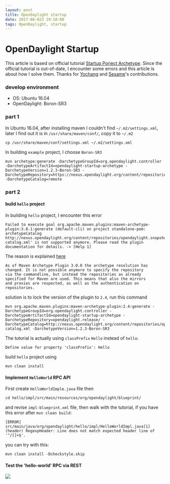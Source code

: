 ```yaml
---
layout: post
title: OpenDaylight startup
date: 2017-06-023 19:10:00
tags: OpenDaylight, startup
---
```


# OpenDaylight Startup

This article is based on official tutorial [Startup Porject Archetype](https://wiki.opendaylight.org/view/OpenDaylight_Controller:MD-SAL:Startup_Project_Archetype). Since the official tutorial is out-of-date, I encounter some errors and this article is about how I solve them. Thanks for [Yochang](https://www.facebook.com/profile.php?id=100000181252042&fref=ts) and [Sesame](https://www.facebook.com/sesame.chen?fref=ts)'s contributions.

### develop environment
* OS: Ubuntu 16.04
* OpenDaylight: Boron-SR3

### part 1
In Ubuntu 16.04, after installing maven I couldn't find `~/.m2/settings.xml`, later I find out it is in ``/usr/share/maven/conf/``, copy it to `~/.m2`

```
cp /usr/share/maven/conf/settings.xml ~/.m2/settings.xml
```

In building `example` project, I choose `Boron-SR3`

```
mvn archetype:generate -DarchetypeGroupId=org.opendaylight.controller -DarchetypeArtifactId=opendaylight-startup-archetype -DarchetypeVersion=1.2.3-Boron-SR3 -DarchetypeRepository=https://nexus.opendaylight.org/content/repositories/public/ -DarchetypeCatalog=remote
```

### part 2

#### build `hello` project

In building `hello` project, I encounter this error

```
Failed to execute goal org.apache.maven.plugins:maven-archetype-plugin:3.0.1:generate (default-cli) on project standalone-pom: archetypeCatalog http://nexus.opendaylight.org/content/repositories/opendaylight.snapshot/archetype-catalog.xml' is not supported anymore. Please read the plugin documentation for details. -> [Help 1]
```

The reason is explained [here](http://maven.apache.org/archetype/maven-archetype-plugin/archetype-repository.html)

```
As of Maven Archetype Plugin 3.0.0 the archetype resolution has  
changed. It is not possible anymore to specify the repository   
via the commandline, but instead the repositories as already  
specified for Maven are used. This means that also the mirrors  
and proxies are respected, as well as the authentication on  
repositories.
```

solution is to lock the version of the plugin to `2.4`, run this command

```
mvn org.apache.maven.plugins:maven-archetype-plugin:2.4:generate -DarchetypeGroupId=org.opendaylight.controller -DarchetypeArtifactId=opendaylight-startup-archetype -DarchetypeRepository=opendaylight.release/ -DarchetypeCatalog=http://nexus.opendaylight.org/content/repositories/opendaylight.snapshot/archetype-catalog.xml -DarchetypeVersion=1.2.3-Boron-SR3
```
The tutorial is actually using `classPrefix` `Hello` instead of `hello`:

```
Define value for property 'classPrefix': Hello
```

build `hello` project using

```
mvn clean install
```

#### Implement `HelloWorld` RPC API
First create `HelloWorldImple.java` file then

```
cd hello/impl/src/main/resources/org/opendaylight/blueprint/

```
and revise `impl-blueprint.xml` file, then walk with the tutorial, if you have this error after `mvn clean build`:

```
[ERROR] src/main/java/org/opendaylight/hello/impl/HelloWorldImpl.java[1] (header) RegexpHeader: Line does not match expected header line of '^/[]+$'.
```

you can try with this:

```
mvn clean install -Dcheckstyle.skip
```

#### Test the 'hello-world' RPC via REST

![](OpenDaylight-startup.png)
